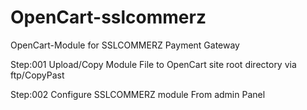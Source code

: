 # OpenCart-sslcommerz
OpenCart-Module for  SSLCOMMERZ Payment Gateway

Step:001
Upload/Copy Module File to  OpenCart site root directory via ftp/CopyPast 

Step:002
Configure SSLCOMMERZ module From admin Panel
